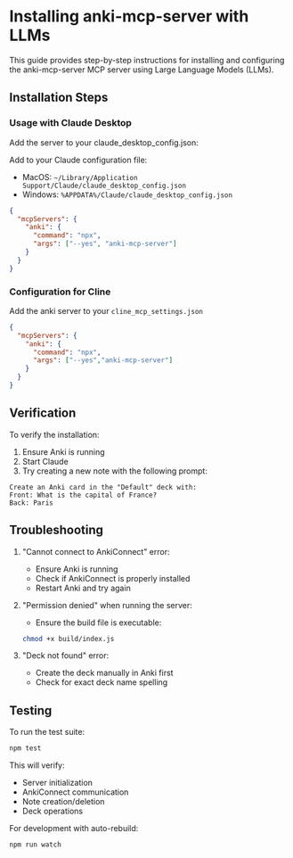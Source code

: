 # Installing anki-mcp-server with LLMs

This guide provides step-by-step instructions for installing and configuring the anki-mcp-server MCP server using Large Language Models (LLMs).
  
## Installation Steps

### Usage with Claude Desktop

Add the server to your claude_desktop_config.json:

Add to your Claude configuration file:
- MacOS: `~/Library/Application Support/Claude/claude_desktop_config.json`
- Windows: `%APPDATA%/Claude/claude_desktop_config.json`

```json
{
  "mcpServers": {
    "anki": {
      "command": "npx",
      "args": ["--yes", "anki-mcp-server"]
    }
  }
}
```

### Configuration for Cline

Add the anki server to your `cline_mcp_settings.json`

```json
{
  "mcpServers": {
    "anki": {
      "command": "npx",
      "args": ["--yes","anki-mcp-server"]
    }
  }
}
```



## Verification

To verify the installation:

1. Ensure Anki is running
2. Start Claude
3. Try creating a new note with the following prompt:

```
Create an Anki card in the "Default" deck with:
Front: What is the capital of France?
Back: Paris
```

## Troubleshooting

1. "Cannot connect to AnkiConnect" error:
   - Ensure Anki is running
   - Check if AnkiConnect is properly installed
   - Restart Anki and try again

2. "Permission denied" when running the server:
   - Ensure the build file is executable:
   ```bash
   chmod +x build/index.js
   ```

3. "Deck not found" error:
   - Create the deck manually in Anki first
   - Check for exact deck name spelling

## Testing

To run the test suite:
```bash
npm test
```

This will verify:
- Server initialization
- AnkiConnect communication
- Note creation/deletion
- Deck operations

For development with auto-rebuild:
```bash
npm run watch
